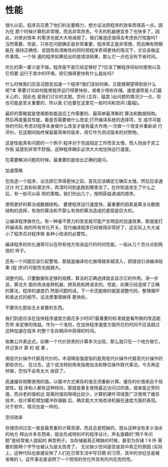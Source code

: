 # 性能

很久以前，程序员花费了他们的主要精力，想方设法把程序的效率弄得高一点。因为在 那个时候计算机非常慢，而且非常昂贵。今天的机器便宜多了也快多了，因此，对绝对效率 的需求也就大大地减弱了。我们难道还值得去考虑执行性能吗?
当然需要。但是，只有在问题确实是非常重要，程序真正是非常慢，而且确有预期能在 保持正确性、坚固性和清晰性的同时把程序弄得更快的情况下，才应该做这件事情。一个快 速的程序如果给出的是错误结果，那么它一点也没有节省时间。

优化的第一要义是不做。程序是不是已经足够好了?应该了解程序将如何使用以及它将要 运行于其中的环境，把它搞得更快有什么益处吗?

什么时候我们应该试图去加速一个程序?我们该如何做，又能够期望得到些什么呢?本 章要讨论如何能使程序运行得更快些，或者少用些存储。速度通常是人们最关心的，因此也 是我们讨论的主题。空间 (主存、磁盘 )出问题的情况少一点，但也可能是至关重要的，所以我 们也要在这里花一些时间和空间 (篇幅)。

最好的策略就是使用那些能适应工作需要的、最简单最清晰的 算法和数据结构。然后再度量其性能，看是否需要做什么改变;打开编译系统的选择项，生 成尽可能快的代码;考虑对程序本身做什么改变才能有最大作用;一次做一个改变并重新进 行评价。在这期间始终保留最简单的版本，用它作为测试版本的对照物。

这是性能真有问题的一个例子:程序对于完成指定工作而言太慢，而人则由于其工作拖 延感到非常不舒服。这种程序确实必须大大地加快运行速度。

在需要解决问题的时候，最重要的是给出正确的提问。

加速策略

在改造一个程序，设法把它弄得更快之前，首先应该确定它确实太慢。然后应该通过计 时工具和轮廓文件，弄清时间到底跑到哪里去了。在你知道发生了什么之后，有一些可以采 用的策略。我们列出几个，按照获益递减的顺序。

使用更好的算法或数据结构。 要使程序运行速度快，最重要的因素是算法与数据结构的选择，有效的算法和不那么有效的算法造成的差距是巨大的。

让编译程序做优化。有一种毫不费力的改变就可能产生明显的加速效果，那就是打开编译系 统的所有优化开关。现代编译程序已经做得非常好了，这实际上大大减小了程序员对程序做 各种小改进的必要性。

编译程序的优化通常可以在所有地方改进运行的时间性能，一般从几个百分点到两倍的 样子。

还有一个问题应该引起警惕，那就是编译优化做得越多越深入，把错误引进编译结果 (程 序)的可能性也就越大。

调整代码。只要数据有足够的规模，算法的正确选择就会显示它的作用。进一步说，算法方 面的改进是跨机器、跨系统和跨语言的。但是，如果已经选择了正确的算法，程序的速度仍 然是问题的话，下一步还能做的就是调整代码，整理循环和表达式的细节，设法使事情做得 更快些。

不要优化那些无关紧要的东西。

我们到底应该在加快程序速度方面花多少时间?最重要的标准就是看所做的改造能否带 来足够的效益。作为一个准则，在加快程序速度方面所花的时间不应该超过这种加速在程序 的整个生存期间中获得的时间。

收集公共表达式。如果一个代价昂贵的计算多次出现，那么就只在一个地方做它，并记录计 算 的 结 果 。

用低代价操作代替高代价的。术语降低强度指的是用低代价操作代替高代价操作的那些优化。 在过去，这个说法特别用来指用加法和移位操作取代乘法。今天再这样做，恐怕不会有太大 收获了。

高速缓存频繁使用的值。以缓冲方式保存的值无须重新计算。缓存的价值来自于局部性。程 序和人都有这种倾向，那就是重复使用最近访问过的值，或者是近旁的值，而对老的值和远 距离的值则用得比较少。计算机硬件领域里广泛使用了缓存技术，给计算机增加缓冲存储器 后，确实能大大地改进机器在速度方面的表现。对于软件，情况也是一样的。

空间效率

存储空间过去一直是最贵重的计算资源，而且总是短缺的，想从这种没有多少油水的地方 榨出许多东西来，就会形成特别坏的程序设计。声名狼藉的“两千年问题”是经常被人提起的 典型例子。当存储器真正稀缺的时候，甚至为存储 1 9 所
需要的那两个字节也被认为是太昂贵了。 无论缺少空间是否是其中真正的原因 (实际上，这种代码也直接反映了人们在日常生活中写日期 的习惯，其中的世纪总是被省略的 )，这件事总是说明了一个短视的优化所具有的内在危险性。
